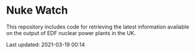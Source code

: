 # Nuke Watch

This repository includes code for retrieving the latest information available on the output of EDF nuclear power plants in the UK.

Last updated: 2021-03-19 00:14